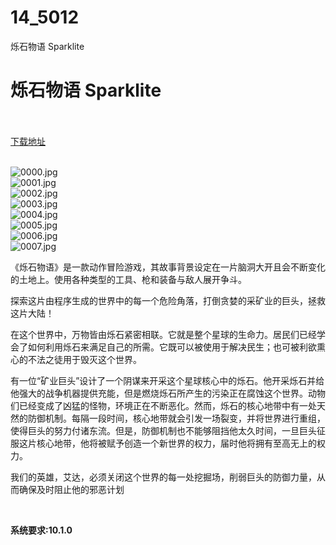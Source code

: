 # 14_5012
烁石物语 Sparklite
# 烁石物语 Sparklite
 <br/></br>
[下载地址](https://www.switch520.cc/article/5012 "下载地址")
<br/></br>

<p><img title="0000.jpg" src="https://www.switch520.cc/muke_img/2022_05_07_d862844245b6e.jpg" alt="0000.jpg"><br>
<img title="0001.jpg" src="https://www.switch520.cc/muke_img/2022_05_07_eb60c50b7901a.jpg" alt="0001.jpg"><br>
<img title="0002.jpg" src="https://www.switch520.cc/muke_img/2022_05_07_91f00598f9b81.jpg" alt="0002.jpg"><br>
<img title="0003.jpg" src="https://www.switch520.cc/muke_img/2022_05_07_b0cf499d009c4.jpg" alt="0003.jpg"><br>
<img title="0004.jpg" src="https://www.switch520.cc/muke_img/2022_05_07_f1497c1cbca56.jpg" alt="0004.jpg"><br>
<img title="0005.jpg" src="https://www.switch520.cc/muke_img/2022_05_07_23d4e8b5e79e6.jpg" alt="0005.jpg"><br>
<img title="0006.jpg" src="https://www.switch520.cc/muke_img/2022_05_07_c363fec64c184.jpg" alt="0006.jpg"><br>
<img title="0007.jpg" src="https://www.switch520.cc/muke_img/2022_05_07_1dd5891323c09.jpg" alt="0007.jpg"></p>
<p>《烁石物语》是一款动作冒险游戏，其故事背景设定在一片脑洞大开且会不断变化的土地上。使用各种类型的工具、枪和装备与敌人展开争斗。</p>
<p>探索这片由程序生成的世界中的每一个危险角落，打倒贪婪的采矿业的巨头，拯救这片大陆！</p>
<p>在这个世界中，万物皆由烁石紧密相联。它就是整个星球的生命力。居民们已经学会了如何利用烁石来满足自己的所需。它既可以被使用于解决民生；也可被利欲熏心的不法之徒用于毁灭这个世界。</p>
<p>有一位“矿业巨头”设计了一个阴谋来开采这个星球核心中的烁石。他开采烁石并给他强大的战争机器提供充能，但是燃烧烁石所产生的污染正在腐蚀这个世界。动物们已经变成了凶猛的怪物，环境正在不断恶化。然而，<span class="initHidden">烁石的核心地带中有一处天然的防御机制。每隔一段时间，核心地带就会引发一场裂变，并将世界进行重组，使得巨头的努力付诸东流。但是，防御机制也不能够阻挡他太久时间，一旦巨头征服这片核心地带，他将被赋予创造一个新世界的权力，届时他将拥有至高无上的权力。</span></p>
<p>我们的英雄，艾达，必须关闭这个世界的每一处挖掘场，削弱巨头的防御力量，从而确保及时阻止他的邪恶计划</p>
<p>&nbsp;</p>
<p><strong>系统要求:10.1.0</strong></p>



